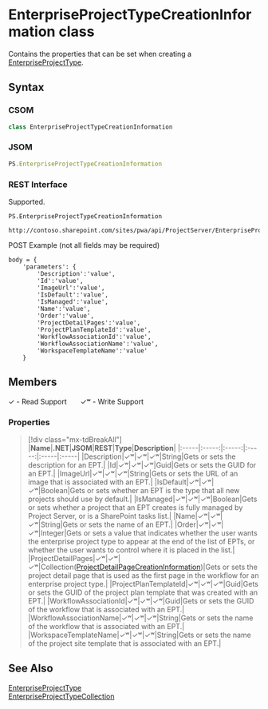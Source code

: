 [comment]: # (Name:EnterpriseProjectTypeCreationInformation)
[comment]: # (Name:Microsoft.ProjectServer.EnterpriseProjectTypeCreationInformation)
[comment]: # (Type:class)
[comment]: # (Status:Verified)

# <a name="name"></a>EnterpriseProjectTypeCreationInformation class

<a name="description"></a>Contains the properties that can be set when creating a [EnterpriseProjectType](EnterpriseProjectType.md).

## <a name="syntax"></a>Syntax

### CSOM

```cs
class EnterpriseProjectTypeCreationInformation 
```
### JSOM

```javascript
PS.EnterpriseProjectTypeCreationInformation
```
### REST Interface

Supported.

```
PS.EnterpriseProjectTypeCreationInformation

http://contoso.sharepoint.com/sites/pwa/api/ProjectServer/EnterpriseProjectTypes/Add
```
POST Example (not all fields may be required)
```
body = {
	'parameters': {
		'Description':'value', 
		'Id':'value', 
		'ImageUrl':'value', 
		'IsDefault':'value', 
		'IsManaged':'value', 
		'Name':'value', 
		'Order':'value', 
		'ProjectDetailPages':'value', 
		'ProjectPlanTemplateId':'value', 
		'WorkflowAssociationId':'value', 
		'WorkflowAssociationName':'value', 
		'WorkspaceTemplateName':'value'		
	}
```

## <a name="members"></a>Members


&#x2713; - Read Support &nbsp;&nbsp;&nbsp;&nbsp;&nbsp;&nbsp;&#x2713;&#x02B7; - Write Support

### <a name="properties"></a>Properties
> [!div class="mx-tdBreakAll"]
|**Name**|**.NET**|**JSOM**|**REST**|**Type**|**Description**|
|:-----|:-----:|:-----:|:-----:|:-----|:-----|
|<a name="Description"></a>Description|&#x2713;&#x02B7;|&#x2713;&#x02B7;|&#x2713;&#x02B7;|String|Gets or sets the description for an EPT.|
|<a name="Id"></a>Id|&#x2713;&#x02B7;|&#x2713;&#x02B7;|&#x2713;&#x02B7;|Guid|Gets or sets the GUID for an EPT.|
|<a name="ImageUrl"></a>ImageUrl|&#x2713;&#x02B7;|&#x2713;&#x02B7;|&#x2713;&#x02B7;|String|Gets or sets the URL of an image that is associated with an EPT.|
|<a name="IsDefault"></a>IsDefault|&#x2713;&#x02B7;|&#x2713;&#x02B7;|&#x2713;&#x02B7;|Boolean|Gets or sets whether an EPT is the type that all new projects should use by default.|
|<a name="IsManaged"></a>IsManaged|&#x2713;&#x02B7;|&#x2713;&#x02B7;|&#x2713;&#x02B7;|Boolean|Gets or sets whether a project that an EPT creates is fully managed by Project Server, or is a SharePoint tasks list.|
|<a name="Name"></a>Name|&#x2713;&#x02B7;|&#x2713;&#x02B7;|&#x2713;&#x02B7;|String|Gets or sets the name of an EPT.|
|<a name="Order"></a>Order|&#x2713;&#x02B7;|&#x2713;&#x02B7;|&#x2713;&#x02B7;|Integer|Gets or sets a value that indicates whether the user wants the enterprise project type to appear at the end of the list of EPTs, or whether the user wants to control where it is placed in the list.|
|<a name="ProjectDetailPages"></a>ProjectDetailPages|&#x2713;&#x02B7;|&#x2713;&#x02B7;|&#x2713;&#x02B7;|Collection([ProjectDetailPageCreationInformation](ProjectDetailPageCreationInformation.md))|Gets or sets the project detail page that is used as the first page in the workflow for an enterprise project type.|
|<a name="ProjectPlanTemplateId"></a>ProjectPlanTemplateId|&#x2713;&#x02B7;|&#x2713;&#x02B7;|&#x2713;&#x02B7;|Guid|Gets or sets the GUID of the project plan template that was created with an EPT.|
|<a name="WorkflowAssociationId"></a>WorkflowAssociationId|&#x2713;&#x02B7;|&#x2713;&#x02B7;|&#x2713;&#x02B7;|Guid|Gets or sets the GUID of the workflow that is associated with an EPT.|
|<a name="WorkflowAssociationName"></a>WorkflowAssociationName|&#x2713;&#x02B7;|&#x2713;&#x02B7;|&#x2713;&#x02B7;|String|Gets or sets the name of the workflow that is associated with an EPT.|
|<a name="WorkspaceTemplateName"></a>WorkspaceTemplateName|&#x2713;&#x02B7;|&#x2713;&#x02B7;|&#x2713;&#x02B7;|String|Gets or sets the name of the project site template that is associated with an EPT.|

## <a name="seeAlso"></a>See Also

[EnterpriseProjectType](EnterpriseProjectType.md)<br/>
[EnterpriseProjectTypeCollection](EnterpriseProjectTypeCollection.md)<br/>
